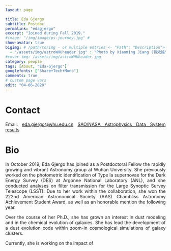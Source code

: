 ```yaml
---
layout: page

title: Eda Gjergo
subtitle: Postdoc
permalink: "edagjergo"
excerpt: "Joined during Fall 2019."
#image: "/img/image/ps-journey.jpg" # 
show-avatar: true
bigimg:	# /path/to/img - or multiple entries <- "Path": "Description">
  - "/assets/img/astroWHUheader.jpg" : "Photo by Xiaoming Jiang (蒋效铭"
#cover-img: /assets/img/astroWHUheader.jpg
category: people
tags: [About, "Eda-Gjergo"]
googlefonts: ["Share+Tech+Mono"]
comments: true
# custom page vars
edit: "04-06-2020"
---
```


<style>
body {
text-align: justify}
</style>

# Contact
Email: eda.gjergo@whu.edu.cn
[SAO/NASA Astrophysics Data System results](https://ui.adsabs.harvard.edu/search/q=author%3A%22gjergo%2C%20e%22&sort=date%20desc%2C%20bibcode%20desc&p_=0)

# Bio

 In October 2019, Eda Gjergo has joined as a Postdoctoral Fellow the rapidly growing and vibrant Astronomy group at Wuhan University. She previously worked on the photometric identification of Type Ia supernovae for the Dark Energy Survey (DES) at Argonne National Laboratory (ANL), and she conducted analyses on filter transmission for the Large Synoptic Survey Telescope (LSST). Due to her work within the collaboration, she won the 222nd American Astronomical Society (AAS) Chambliss Astronomy Achievement Student Award, as well as an honorable mention the following year.

Over the course of her Ph.D., she has grown an interest in dust modeling and in the chemical evolution of galaxies. She has lead the development of a dust evolution code within zoom-in cosmological simulations of galaxy clusters.

Currently, she is working on the impact of 
